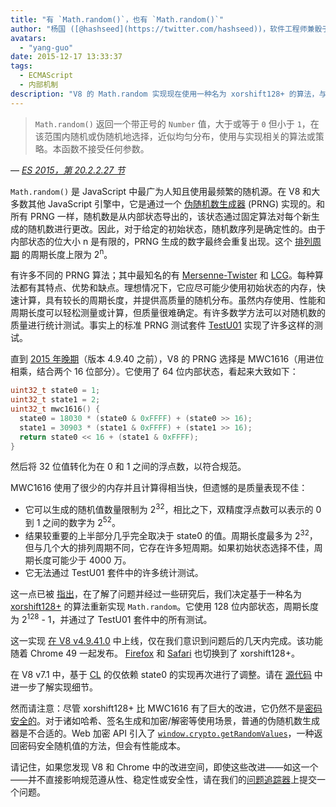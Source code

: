 ```yaml
---
title: "有 `Math.random()`，也有 `Math.random()`"
author: "杨国 ([@hashseed](https://twitter.com/hashseed))，软件工程师兼骰子设计师"
avatars:
  - "yang-guo"
date: 2015-12-17 13:33:37
tags:
  - ECMAScript
  - 内部机制
description: "V8 的 Math.random 实现现在使用一种名为 xorshift128+ 的算法，与旧的 MWC1616 实现相比，提高了随机性。"
---
```

> `Math.random()` 返回一个带正号的 `Number` 值，大于或等于 `0` 但小于 `1`，在该范围内随机或伪随机地选择，近似均匀分布，使用与实现相关的算法或策略。本函数不接受任何参数。

<!--truncate-->
— _[ES 2015，第 20.2.2.27 节](http://tc39.es/ecma262/#sec-math.random)_

`Math.random()` 是 JavaScript 中最广为人知且使用最频繁的随机源。在 V8 和大多数其他 JavaScript 引擎中，它是通过一个 [伪随机数生成器](https://en.wikipedia.org/wiki/Pseudorandom_number_generator) (PRNG) 实现的。和所有 PRNG 一样，随机数是从内部状态导出的，该状态通过固定算法对每个新生成的随机数进行更改。因此，对于给定的初始状态，随机数序列是确定性的。由于内部状态的位大小 n 是有限的，PRNG 生成的数字最终会重复出现。这个 [排列周期](https://en.wikipedia.org/wiki/Cyclic_permutation) 的周期长度上限为 2<sup>n</sup>。

有许多不同的 PRNG 算法；其中最知名的有 [Mersenne-Twister](https://en.wikipedia.org/wiki/Mersenne_Twister) 和 [LCG](https://en.m.wikipedia.org/wiki/Linear_congruential_generator)。每种算法都有其特点、优势和缺点。理想情况下，它应尽可能少使用初始状态的内存，快速计算，具有较长的周期长度，并提供高质量的随机分布。虽然内存使用、性能和周期长度可以轻松测量或计算，但质量很难确定。有许多数学方法可以对随机数的质量进行统计测试。事实上的标准 PRNG 测试套件 [TestU01](http://simul.iro.umontreal.ca/testu01/tu01.html) 实现了许多这样的测试。

直到 [2015 年晚期](https://github.com/v8/v8/blob/ceade6cf239e0773213d53d55c36b19231c820b5/src/js/math.js#L143)（版本 4.9.40 之前），V8 的 PRNG 选择是 MWC1616（用进位相乘，结合两个 16 位部分）。它使用了 64 位内部状态，看起来大致如下：

```cpp
uint32_t state0 = 1;
uint32_t state1 = 2;
uint32_t mwc1616() {
  state0 = 18030 * (state0 & 0xFFFF) + (state0 >> 16);
  state1 = 30903 * (state1 & 0xFFFF) + (state1 >> 16);
  return state0 << 16 + (state1 & 0xFFFF);
}
```

然后将 32 位值转化为在 0 和 1 之间的浮点数，以符合规范。

MWC1616 使用了很少的内存并且计算得相当快，但遗憾的是质量表现不佳：

- 它可以生成的随机值数量限制为 2<sup>32</sup>，相比之下，双精度浮点数可以表示的 0 到 1 之间的数字为 2<sup>52</sup>。
- 结果较重要的上半部分几乎完全取决于 state0 的值。周期长度最多为 2<sup>32</sup>，但与几个大的排列周期不同，它存在许多短周期。如果初始状态选择不佳，周期长度可能少于 4000 万。
- 它无法通过 TestU01 套件中的许多统计测试。

这一点已被 [指出](https://medium.com/@betable/tifu-by-using-math-random-f1c308c4fd9d)，在了解了问题并经过一些研究后，我们决定基于一种名为 [xorshift128+](http://vigna.di.unimi.it/ftp/papers/xorshiftplus.pdf) 的算法重新实现 `Math.random`。它使用 128 位内部状态，周期长度为 2<sup>128</sup> - 1，并通过了 TestU01 套件中的所有测试。

这一实现 [在 V8 v4.9.41.0](https://github.com/v8/v8/blob/085fed0fb5c3b0136827b5d7c190b4bd1c23a23e/src/base/utils/random-number-generator.h#L102) 中上线，仅在我们意识到问题后的几天内完成。该功能随着 Chrome 49 一起发布。 [Firefox](https://bugzilla.mozilla.org/show_bug.cgi?id=322529#c99) 和 [Safari](https://bugs.webkit.org/show_bug.cgi?id=151641) 也切换到了 xorshift128+。

在 V8 v7.1 中，基于 [CL](https://chromium-review.googlesource.com/c/v8/v8/+/1238551/5) 的仅依赖 state0 的实现再次进行了调整。请在 [源代码](https://source.chromium.org/chromium/chromium/src/+/main:v8/src/base/utils/random-number-generator.h;l=119?q=XorShift128&sq=&ss=chromium) 中进一步了解实现细节。

然而请注意：尽管 xorshift128+ 比 MWC1616 有了巨大的改进，它仍然不是[密码安全的](https://en.wikipedia.org/wiki/Cryptographically_secure_pseudorandom_number_generator)。对于诸如哈希、签名生成和加密/解密等使用场景，普通的伪随机数生成器是不合适的。Web 加密 API 引入了 [`window.crypto.getRandomValues`](https://developer.mozilla.org/en-US/docs/Web/API/RandomSource/getRandomValues)，一种返回密码安全随机值的方法，但会有性能成本。

请记住，如果您发现 V8 和 Chrome 中的改进空间，即使这些改进——如这一个——并不直接影响规范遵从性、稳定性或安全性，请在我们的[问题追踪器](https://bugs.chromium.org/p/v8/issues/entry?template=Defect%20report%20from%20user)上提交一个问题。
